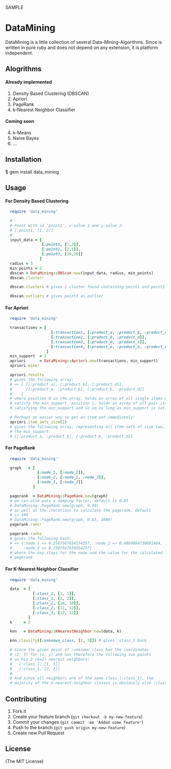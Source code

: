  SAMPLE
 
# DataMining

DataMining is a little collection of several Data-Mining-Algorithms.
Since is written in pure ruby and does not depend on any extension,
it is platform independent.

## Alogrithms

#### Already implemented
1. Density Based Clustering (DBSCAN)
2. Apriori
3. PageRank
4. k-Nearest Neighbor Classifier

#### Coming soon
4. k-Means
5. Naive Bayes
6. ...

## Installation

  $ gem install data_mining

## Usage

#### For Density Based Clustering

```ruby
  require 'data_mining'

  #
  # Point with id 'point1', x-value 1 and y-value 2:
  # [:point1, [1, 2]]
  #
  input_data = [
                [:point1, [1,2]],
                [:point2, [2,1]],
                [:point3, [10,10]]
               ]
  radius = 3
  min_points = 2
  dbscan = DataMining::DBScan.new(input_data, radius, min_points)
  dbscan.cluster!

  dbscan.clusters # gives 1 cluster found containing point1 and point2

  dbscan.outliers # gives point3 as outlier
```

#### For Apriori

```ruby
  require 'data_mining'

  transactions = [
                    [:transaction1, [:product_a, :product_b, :product_e]],
                    [:transaction2, [:product_b, :product_d]],
                    [:transaction3, [:product_b, :product_c]],
                    [:transaction4, [:product_a, :product_b, :product_d]]
                  ]
  min_support  = 2
  apriori      = DataMining::Apriori.new(transactions, min_support)
  apriori.mine!

  apriori.results
  # gives the following array:
  # => [ [[:product_a], [:product_b], [:product_d]],
  #      [[:product_a, :product_b], [:product_b, :product_d]]
  #    ]
  # where position 0 in the array, holds an array of all single items which
  # satisfy the min_support. position 1, holds an array of all pair items
  # satisfying the min_support and so on as long as min_support is satisified.

  # Perhaps an easier way to get an item_set immediately:
  apriori.item_sets_size(2)
  # gives the following array, representing all item sets of size two, satisfying
  # the min_support:
  # [[:product_a, :product_b], [:product_b, :product_d]]
```

#### For PageRank

```ruby
  require 'data_mining'

  graph   = [
              [:node_1, [:node_2]],
              [:node_2, [:node_1, :node_3]],
              [:node_3, [:node_2]]
            ]

  pagerank  = DataMining::PageRank.new(graph)
  # we can also pass a damping factor, default is 0.85
  # DataMining::PageRank.new(graph, 0.90)
  # as well as the iterations to calculate the pagerank, default
  # is 100
  # DataMining::PageRank.new(graph, 0.85, 1000)
  pagerank.rank!

  pagerank.ranks
  # gives the following hash:
  # => {:node_1 => 0.2567567634554257, :node_2 => 0.4864864730891484,
  #     :node_3 => 0.2567567634554257}
  # where the key stays for the node and the value for the calculated
  # pagerank
```

#### For K-Nearest Neighbor Classifier

```ruby
  require 'data_mining'

  data  = [
            [:class_1, [1, 1]],
            [:class_1, [2, 2]],
            [:class_2, [10, 10]],
            [:class_2, [11, 12]],
            [:class_3, [12, 12]]
          ]
  k     = 2

  knn   = DataMining::KNearestNeighbor.new(data, k)

  knn.classify([:unknown_class, [2, 3]]) # gives :class_1 back

  # Since the given point of :unknown_class has the coordinates
  # (2, 3) for (x, y) and has therefore the following two points
  # as his 2 (k=2) nearest neighbors:
  #   [:class_1, [1, 1]]
  #   [:class_1, [2, 2]]
  #
  # And since all neighbors are of the same class (:class_1), the
  # majority of the k-nearest-neighbor classes is obviously also :class_1
```

## Contributing

1. Fork it
2. Create your feature branch (`git checkout -b my-new-feature`)
3. Commit your changes (`git commit -am 'Added some feature'`)
4. Push to the branch (`git push origin my-new-feature`)
5. Create new Pull Request

## License

(The MIT License)

